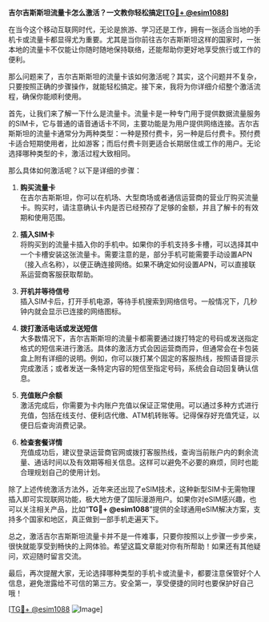 **吉尔吉斯斯坦流量卡怎么激活？一文教你轻松搞定[[TG💪+ @esim1088](https://t.me/s/esim1088)]**

在当今这个移动互联网时代，无论是旅游、学习还是工作，拥有一张适合当地的手机卡或流量卡都显得尤为重要。尤其是当你前往吉尔吉斯斯坦这样的国家时，一张本地的流量卡不仅能让你随时随地保持联络，还能帮助你更好地享受旅行或工作的便利。

那么问题来了，吉尔吉斯斯坦的流量卡该如何激活呢？其实，这个问题并不复杂，只要按照正确的步骤操作，就能轻松搞定。接下来，我将为你详细介绍整个激活流程，确保你能顺利使用。

首先，让我们来了解一下什么是流量卡。流量卡是一种专门用于提供数据流量服务的SIM卡，它与普通的语音通话卡不同，主要功能是为用户提供网络连接。吉尔吉斯斯坦的流量卡通常分为两种类型：一种是预付费卡，另一种是后付费卡。预付费卡适合短期使用者，比如游客；而后付费卡则更适合长期居住或工作的用户。无论选择哪种类型的卡，激活过程大致相同。

那么具体如何激活呢？以下是详细的步骤：

1. **购买流量卡**  
   在吉尔吉斯斯坦，你可以在机场、大型商场或者通信运营商的营业厅购买流量卡。购买时，请注意确认卡内是否已经预存了足够的金额，并且了解卡的有效期和使用范围。

2. **插入SIM卡**  
   将购买到的流量卡插入你的手机中。如果你的手机支持多卡槽，可以选择其中一个卡槽安装这张流量卡。需要注意的是，部分手机可能需要手动设置APN（接入点名称），以便正确连接网络。如果不确定如何设置APN，可以直接联系运营商客服获取帮助。

3. **开机并等待信号**  
   插入SIM卡后，打开手机电源，等待手机搜索到网络信号。一般情况下，几秒钟内就会显示已连接的网络图标。

4. **拨打激活电话或发送短信**  
   大多数情况下，吉尔吉斯斯坦的流量卡都需要通过拨打特定的号码或发送指定格式的短信来进行激活。具体的激活方式会因运营商而异，但通常会在卡包装盒上附有详细的说明。例如，你可以拨打某个固定的客服热线，按照语音提示完成激活；或者发送一条特定内容的短信至指定号码，系统会自动回复确认信息。

5. **充值账户余额**  
   激活完成后，你需要为卡内账户充值以保证正常使用。可以通过多种方式进行充值，包括在线支付、便利店代缴、ATM机转账等。记得保存好充值凭证，以便日后查询消费记录。

6. **检查套餐详情**  
   充值成功后，建议登录运营商官网或拨打客服热线，查询当前账户内的剩余流量、通话时间以及有效期等相关信息。这样可以避免不必要的麻烦，同时也能合理规划自己的使用计划。

除了上述传统激活方法外，近年来还出现了eSIM技术，这种新型SIM卡无需物理插入即可实现联网功能，极大地方便了国际漫游用户。如果你对eSIM感兴趣，也可以关注相关产品，比如“**TG💪+ @esim1088**”提供的全球通用eSIM解决方案，支持多个国家和地区，真正做到一部手机走遍天下。

总之，激活吉尔吉斯斯坦流量卡并不是一件难事，只要你按照以上步骤一步步来，很快就能享受到畅快的上网体验。希望这篇文章能对你有所帮助！如果还有其他疑问，欢迎随时留言交流。

最后，再次提醒大家，无论选择哪种类型的手机卡或流量卡，都要注意保管好个人信息，避免泄露给不可信的第三方。安全第一，享受便捷的同时也要保护好自己哦！

[[TG💪+ @esim1088](https://t.me/s/esim1088) ![Image](https://i.postimg.cc/4NQfJmqS/Snipaste-2025-05-13-00-14-12.png)]